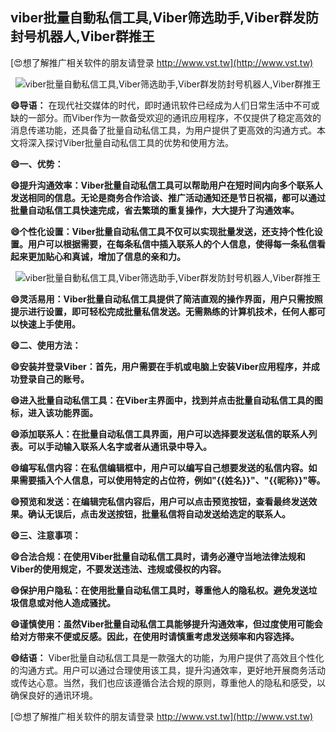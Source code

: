 ## **viber批量自動私信工具,Viber筛选助手,Viber群发防封号机器人,Viber群推王**

[😍想了解推广相关软件的朋友请登录 http://www.vst.tw](http://www.vst.tw)

 <center><img src="https://vst.tw/MP4/tuiguang/png/5.png" alt="viber批量自動私信工具,Viber筛选助手,Viber群发防封号机器人,Viber群推王"></center>

**😄导语：**
在现代社交媒体的时代，即时通讯软件已经成为人们日常生活中不可或缺的一部分。而Viber作为一款备受欢迎的通讯应用程序，不仅提供了稳定高效的消息传递功能，还具备了批量自动私信工具，为用户提供了更高效的沟通方式。本文将深入探讨Viber批量自动私信工具的优势和使用方法。

**😄一、优势：**

**😄提升沟通效率：Viber批量自动私信工具可以帮助用户在短时间内向多个联系人发送相同的信息。无论是商务合作洽谈、推广活动通知还是节日祝福，都可以通过批量自动私信工具快速完成，省去繁琐的重复操作，大大提升了沟通效率。**

**😄个性化设置：Viber批量自动私信工具不仅可以实现批量发送，还支持个性化设置。用户可以根据需要，在每条私信中插入联系人的个人信息，使得每一条私信看起来更加贴心和真诚，增加了信息的亲和力。**

 <center><img src="https://vst.tw/MP4/tuiguang/png/3.png" alt="viber批量自動私信工具,Viber筛选助手,Viber群发防封号机器人,Viber群推王"></center>

**😄灵活易用：Viber批量自动私信工具提供了简洁直观的操作界面，用户只需按照提示进行设置，即可轻松完成批量私信发送。无需熟练的计算机技术，任何人都可以快速上手使用。**

**😄二、使用方法：**

**😄安装并登录Viber：首先，用户需要在手机或电脑上安装Viber应用程序，并成功登录自己的账号。**

**😄进入批量自动私信工具：在Viber主界面中，找到并点击批量自动私信工具的图标，进入该功能界面。**

**😄添加联系人：在批量自动私信工具界面，用户可以选择要发送私信的联系人列表。可以手动输入联系人名字或者从通讯录中导入。**

**😄编写私信内容：在私信编辑框中，用户可以编写自己想要发送的私信内容。如果需要插入个人信息，可以使用特定的占位符，例如"{{姓名}}"、"{{昵称}}"等。**

**😄预览和发送：在编辑完私信内容后，用户可以点击预览按钮，查看最终发送效果。确认无误后，点击发送按钮，批量私信将自动发送给选定的联系人。**

**😄三、注意事项：**

**😄合法合规：在使用Viber批量自动私信工具时，请务必遵守当地法律法规和Viber的使用规定，不要发送违法、违规或侵权的内容。**

**😄保护用户隐私：在使用批量自动私信工具时，尊重他人的隐私权。避免发送垃圾信息或对他人造成骚扰。**

**😄谨慎使用：虽然Viber批量自动私信工具能够提升沟通效率，但过度使用可能会给对方带来不便或反感。因此，在使用时请慎重考虑发送频率和内容选择。**

**😄结语：**
Viber批量自动私信工具是一款强大的功能，为用户提供了高效且个性化的沟通方式。用户可以通过合理使用该工具，提升沟通效率，更好地开展商务活动或传达心意。当然，我们也应该遵循合法合规的原则，尊重他人的隐私和感受，以确保良好的通讯环境。

[😍想了解推广相关软件的朋友请登录 http://www.vst.tw](http://www.vst.tw)



